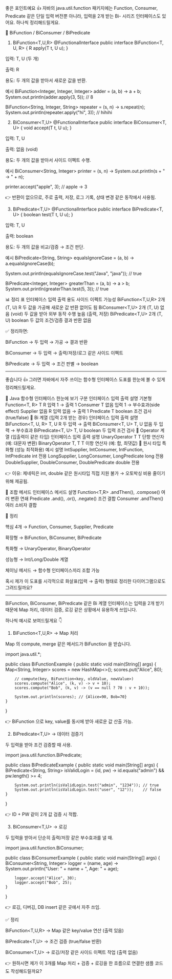 좋은 포인트예요 👍 자바의 java.util.function 패키지에는 Function, Consumer, Predicate 같은 단일 입력 버전뿐 아니라, 입력을 2개 받는 Bi- 시리즈 인터페이스도 있어요. 하나씩 정리해드릴게요.

📌 BiFunction / BiConsumer / BiPredicate
1. BiFunction<T,U,R>
@FunctionalInterface
public interface BiFunction<T, U, R> {
    R apply(T t, U u);
}


입력: T, U (두 개)

출력: R

용도: 두 개의 값을 받아서 새로운 값을 반환.

예시
BiFunction<Integer, Integer, Integer> adder = (a, b) -> a + b;
System.out.println(adder.apply(3, 5)); // 8

BiFunction<String, Integer, String> repeater = (s, n) -> s.repeat(n);
System.out.println(repeater.apply("hi", 3)); // hihihi

2. BiConsumer<T,U>
@FunctionalInterface
public interface BiConsumer<T, U> {
    void accept(T t, U u);
}


입력: T, U

출력: 없음 (void)

용도: 두 개의 값을 받아서 사이드 이펙트 수행.

예시
BiConsumer<String, Integer> printer = (s, n) -> 
    System.out.println(s + " -> " + n);

printer.accept("apple", 3); // apple -> 3


👉 반환이 없으므로, 주로 출력, 저장, 로그 기록, 상태 변경 같은 동작에서 사용됨.

3. BiPredicate<T,U>
@FunctionalInterface
public interface BiPredicate<T, U> {
    boolean test(T t, U u);
}


입력: T, U

출력: boolean

용도: 두 개의 값을 비교/검증 → 조건 판단.

예시
BiPredicate<String, String> equalsIgnoreCase = 
    (a, b) -> a.equalsIgnoreCase(b);

System.out.println(equalsIgnoreCase.test("Java", "java")); // true

BiPredicate<Integer, Integer> greaterThan = (a, b) -> a > b;
System.out.println(greaterThan.test(5, 3)); // true

📊 정리 표
인터페이스	입력	출력	용도	사이드 이펙트 가능성
BiFunction<T,U,R>	2개 (T, U)	R	두 값을 가공해 새로운 값 반환	없어도 됨
BiConsumer<T,U>	2개 (T, U)	없음 (void)	두 값을 받아 외부 동작 수행	높음 (출력, 저장)
BiPredicate<T,U>	2개 (T, U)	boolean	두 값의 조건/검증 결과 반환	없음

✅ 정리하면:

BiFunction → 두 입력 → 가공 → 결과 반환

BiConsumer → 두 입력 → 출력/저장/로그 같은 사이드 이펙트

BiPredicate → 두 입력 → 조건 판별 → boolean

---

좋습니다 👍 그러면 자바에서 자주 쓰이는 함수형 인터페이스 도표를 한눈에 볼 수 있게 정리해드릴게요.

📌 Java 함수형 인터페이스 한눈에 보기
구분	인터페이스	입력	출력	설명
기본형	Function<T, R>	T	R	입력 1 → 출력 1
	Consumer<T>	T	없음	입력 1 → 부수효과(side effect)
	Supplier<R>	없음	R	입력 없음 → 출력 1
	Predicate<T>	T	boolean	조건 검사 (true/false)
🔹 Bi 계열 (입력 2개 받는 경우)
인터페이스	입력	출력	설명
BiFunction<T, U, R>	T, U	R	두 입력 → 출력
BiConsumer<T, U>	T, U	없음	두 입력 → 부수효과
BiPredicate<T, U>	T, U	boolean	두 입력 조건 검사
🔹 Operator 계열 (입출력이 같은 타입)
인터페이스	입력	출력	설명
UnaryOperator<T>	T	T	단항 연산자 (예: 대문자 변환)
BinaryOperator<T>	T, T	T	이항 연산자 (예: 합, 최댓값)
🔹 원시 타입 특화형 (성능 최적화용)
예시	설명
IntSupplier, IntConsumer, IntFunction<R>, IntPredicate	int 전용
LongSupplier, LongConsumer, LongPredicate	long 전용
DoubleSupplier, DoubleConsumer, DoublePredicate	double 전용

👉 이유: 제네릭은 int, double 같은 원시타입 직접 지원 불가 → 오토박싱 비용 줄이기 위해 제공됨.

🔹 조합 메서드
인터페이스	메서드	설명
Function<T,R>	.andThen(), .compose()	여러 변환 연쇄
Predicate<T>	.and(), .or(), .negate()	조건 결합
Consumer<T>	.andThen()	여러 소비자 결합

📖 정리

핵심 4개 → Function, Consumer, Supplier, Predicate

확장형 → BiFunction, BiConsumer, BiPredicate

특화형 → UnaryOperator, BinaryOperator

성능형 → Int/Long/Double 계열

체이닝 메서드 → 함수형 인터페이스끼리 조합 가능

혹시 제가 이 도표를 시각적으로 화살표(입력 → 출력) 형태로 정리한 다이어그램으로도 그려드릴까요?


---
BiFunction, BiConsumer, BiPredicate 같은 Bi 계열 인터페이스는 입력을 2개 받기 때문에 Map 처리, 데이터 검증, 로깅 같은 상황에서 유용하게 쓰입니다.

하나씩 예시로 보여드릴게요 👇

1. BiFunction<T,U,R> → Map 처리

Map 의 compute, merge 같은 메서드가 BiFunction 을 받습니다.

import java.util.*;

public class BiFunctionExample {
    public static void main(String[] args) {
        Map<String, Integer> scores = new HashMap<>();
        scores.put("Alice", 80);

        // compute(key, BiFunction<key, oldValue, newValue>)
        scores.compute("Alice", (k, v) -> v + 10);  
        scores.compute("Bob", (k, v) -> (v == null ? 70 : v + 10));

        System.out.println(scores); // {Alice=90, Bob=70}
    }
}


👉 BiFunction 으로 key, value를 동시에 받아 새로운 값 산출 가능.

2. BiPredicate<T,U> → 데이터 검증기

두 입력을 받아 조건 검증할 때 사용.

import java.util.function.BiPredicate;

public class BiPredicateExample {
    public static void main(String[] args) {
        BiPredicate<String, String> isValidLogin = 
            (id, pw) -> id.equals("admin") && pw.length() >= 4;

        System.out.println(isValidLogin.test("admin", "1234")); // true
        System.out.println(isValidLogin.test("user", "12"));    // false
    }
}


👉 ID + PW 같이 2개 값 검증 시 적합.

3. BiConsumer<T,U> → 로깅

두 입력을 받아서 단순히 출력/저장 같은 부수효과를 낼 때.

import java.util.function.BiConsumer;

public class BiConsumerExample {
    public static void main(String[] args) {
        BiConsumer<String, Integer> logger = 
            (name, age) -> System.out.println("User: " + name + ", Age: " + age);

        logger.accept("Alice", 30);
        logger.accept("Bob", 25);
    }
}


👉 로깅, 디버깅, DB insert 같은 곳에서 자주 쓰임.

✅ 정리

BiFunction<T,U,R> → Map 같은 key/value 연산 (출력 있음)

BiPredicate<T,U> → 조건 검증 (true/false 반환)

BiConsumer<T,U> → 로깅/저장 같은 사이드 이펙트 작업 (출력 없음)

👉 원하시면 제가 이 3개를 Map 처리 + 검증 + 로깅을 한 흐름으로 연결한 샘플 코드도 작성해드릴까요?
